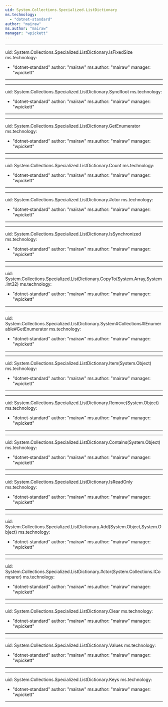 ```yaml
---
uid: System.Collections.Specialized.ListDictionary
ms.technology: 
  - "dotnet-standard"
author: "mairaw"
ms.author: "mairaw"
manager: "wpickett"
---
```


---
uid: System.Collections.Specialized.ListDictionary.IsFixedSize
ms.technology: 
  - "dotnet-standard"
author: "mairaw"
ms.author: "mairaw"
manager: "wpickett"
---

---
uid: System.Collections.Specialized.ListDictionary.SyncRoot
ms.technology: 
  - "dotnet-standard"
author: "mairaw"
ms.author: "mairaw"
manager: "wpickett"
---

---
uid: System.Collections.Specialized.ListDictionary.GetEnumerator
ms.technology: 
  - "dotnet-standard"
author: "mairaw"
ms.author: "mairaw"
manager: "wpickett"
---

---
uid: System.Collections.Specialized.ListDictionary.Count
ms.technology: 
  - "dotnet-standard"
author: "mairaw"
ms.author: "mairaw"
manager: "wpickett"
---

---
uid: System.Collections.Specialized.ListDictionary.#ctor
ms.technology: 
  - "dotnet-standard"
author: "mairaw"
ms.author: "mairaw"
manager: "wpickett"
---

---
uid: System.Collections.Specialized.ListDictionary.IsSynchronized
ms.technology: 
  - "dotnet-standard"
author: "mairaw"
ms.author: "mairaw"
manager: "wpickett"
---

---
uid: System.Collections.Specialized.ListDictionary.CopyTo(System.Array,System.Int32)
ms.technology: 
  - "dotnet-standard"
author: "mairaw"
ms.author: "mairaw"
manager: "wpickett"
---

---
uid: System.Collections.Specialized.ListDictionary.System#Collections#IEnumerable#GetEnumerator
ms.technology: 
  - "dotnet-standard"
author: "mairaw"
ms.author: "mairaw"
manager: "wpickett"
---

---
uid: System.Collections.Specialized.ListDictionary.Item(System.Object)
ms.technology: 
  - "dotnet-standard"
author: "mairaw"
ms.author: "mairaw"
manager: "wpickett"
---

---
uid: System.Collections.Specialized.ListDictionary.Remove(System.Object)
ms.technology: 
  - "dotnet-standard"
author: "mairaw"
ms.author: "mairaw"
manager: "wpickett"
---

---
uid: System.Collections.Specialized.ListDictionary.Contains(System.Object)
ms.technology: 
  - "dotnet-standard"
author: "mairaw"
ms.author: "mairaw"
manager: "wpickett"
---

---
uid: System.Collections.Specialized.ListDictionary.IsReadOnly
ms.technology: 
  - "dotnet-standard"
author: "mairaw"
ms.author: "mairaw"
manager: "wpickett"
---

---
uid: System.Collections.Specialized.ListDictionary.Add(System.Object,System.Object)
ms.technology: 
  - "dotnet-standard"
author: "mairaw"
ms.author: "mairaw"
manager: "wpickett"
---

---
uid: System.Collections.Specialized.ListDictionary.#ctor(System.Collections.IComparer)
ms.technology: 
  - "dotnet-standard"
author: "mairaw"
ms.author: "mairaw"
manager: "wpickett"
---

---
uid: System.Collections.Specialized.ListDictionary.Clear
ms.technology: 
  - "dotnet-standard"
author: "mairaw"
ms.author: "mairaw"
manager: "wpickett"
---

---
uid: System.Collections.Specialized.ListDictionary.Values
ms.technology: 
  - "dotnet-standard"
author: "mairaw"
ms.author: "mairaw"
manager: "wpickett"
---

---
uid: System.Collections.Specialized.ListDictionary.Keys
ms.technology: 
  - "dotnet-standard"
author: "mairaw"
ms.author: "mairaw"
manager: "wpickett"
---

